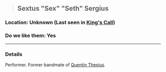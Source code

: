 >## Sextus "Sex" "Seth" Sergius

### Location: Unknown (Last seen in [King's Call](Notes/Locations/King's%20Call.md))

### Do we like them: Yes

***

### Details

Performer. Former bandmate of [Quentin Thexius](Notes/Characters/PCs/Quentin%20Thexius.md).